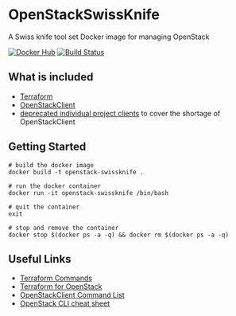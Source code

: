 # OpenStackSwissKnife
A Swiss knife tool set Docker image for managing OpenStack

[![Docker Hub](https://img.shields.io/badge/Docker%20Hub-info-blue.svg)](https://hub.docker.com/r/thyrlian/openstack-swissknife/)
[![Build Status](https://travis-ci.org/thyrlian/OpenStackSwissKnife.svg?branch=master)](https://travis-ci.org/thyrlian/OpenStackSwissKnife)

## What is included
* [Terraform](https://github.com/hashicorp/terraform)
* [OpenStackClient](https://github.com/openstack/python-openstackclient)
* [deprecated individual project clients](https://wiki.openstack.org/wiki/OpenStackClients) to cover the shortage of OpenStackClient

## Getting Started
```console
# build the docker image
docker build -t openstack-swissknife .

# run the docker container
docker run -it openstack-swissknife /bin/bash

# quit the container
exit

# stop and remove the container
docker stop $(docker ps -a -q) && docker rm $(docker ps -a -q)
```

## Useful Links
* [Terraform Commands](https://www.terraform.io/docs/commands/)
* [Terraform for OpenStack](https://www.terraform.io/docs/providers/openstack/)
* [OpenStackClient Command List](http://docs.openstack.org/developer/python-openstackclient/command-list.html)
* [OpenStack CLI cheat sheet](http://docs.openstack.org/user-guide/cli-cheat-sheet.html)
